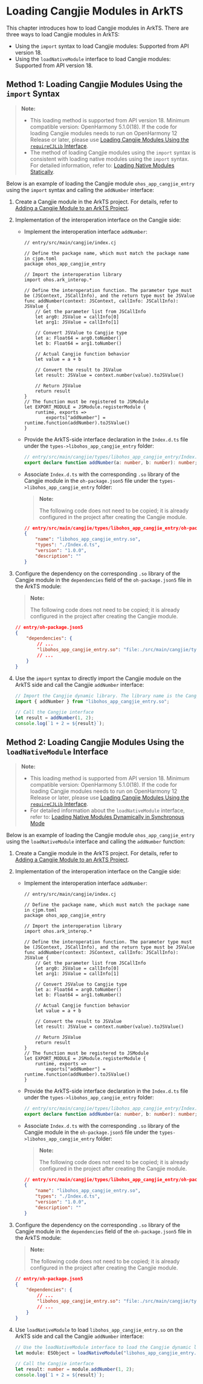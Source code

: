 # Loading Cangjie Modules in ArkTS

This chapter introduces how to load Cangjie modules in ArkTS. There are three ways to load Cangjie modules in ArkTS:

- Using the `import` syntax to load Cangjie modules: Supported from API version 18.
- Using the `loadNativeModule` interface to load Cangjie modules: Supported from API version 18.

## Method 1: Loading Cangjie Modules Using the `import` Syntax

> **Note:**
>
> - This loading method is supported from API version 18. Minimum compatible version: OpenHarmony 5.1.0(18). If the code for loading Cangjie modules needs to run on OpenHarmony 12 Release or later, please use [Loading Cangjie Modules Using the `requireCJLib` Interface](#method-3-loading-cangjie-modules-using-the-requirecjlib-interface).
> - The method of loading Cangjie modules using the `import` syntax is consistent with loading native modules using the `import` syntax. For detailed information, refer to: [Loading Native Modules Statically](https://docs.openharmony.cn/pages/v5.1/zh-cn/application-dev/arkts-utils/arkts-import-native-module.md).

Below is an example of loading the Cangjie module `ohos_app_cangjie_entry` using the `import` syntax and calling the `addNumber` interface:

1. Create a Cangjie module in the ArkTS project. For details, refer to [Adding a Cangjie Module to an ArkTS Project](./add_cangjie_module.md).

2. Implementation of the interoperation interface on the Cangjie side:

    - Implement the interoperation interface `addNumber`:

        ```cangjie
        // entry/src/main/cangjie/index.cj

        // Define the package name, which must match the package name in cjpm.toml
        package ohos_app_cangjie_entry

        // Import the interoperation library
        import ohos.ark_interop.*

        // Define the interoperation function. The parameter type must be (JSContext, JSCallInfo), and the return type must be JSValue
        func addNumber(context: JSContext, callInfo: JSCallInfo): JSValue {
            // Get the parameter list from JSCallInfo
            let arg0: JSValue = callInfo[0]
            let arg1: JSValue = callInfo[1]

            // Convert JSValue to Cangjie type
            let a: Float64 = arg0.toNumber()
            let b: Float64 = arg1.toNumber()

            // Actual Cangjie function behavior
            let value = a + b

            // Convert the result to JSValue
            let result: JSValue = context.number(value).toJSValue()

            // Return JSValue
            return result
        }
        // The function must be registered to JSModule
        let EXPORT_MODULE = JSModule.registerModule {
            runtime, exports =>
                exports["addNumber"] = runtime.function(addNumber).toJSValue()
        }
        ```

    - Provide the ArkTS-side interface declaration in the `Index.d.ts` file under the `types->libohos_app_cangjie_entry` folder:

        ```typescript
        // entry/src/main/cangjie/types/libohos_app_cangjie_entry/Index.d.ts
        export declare function addNumber(a: number, b: number): number;
        ```

    - Associate `Index.d.ts` with the corresponding `.so` library of the Cangjie module in the `oh-package.json5` file under the `types->libohos_app_cangjie_entry` folder:

        > **Note:**
        >
        > The following code does not need to be copied; it is already configured in the project after creating the Cangjie module.

        ```json
        // entry/src/main/cangjie/types/libohos_app_cangjie_entry/oh-package.json5
        {
            "name": "libohos_app_cangjie_entry.so",
            "types": "./Index.d.ts",
            "version": "1.0.0",
            "description": ""
        }
        ```

3. Configure the dependency on the corresponding `.so` library of the Cangjie module in the `dependencies` field of the `oh-package.json5` file in the ArkTS module:

    > **Note:**
    >
    > The following code does not need to be copied; it is already configured in the project after creating the Cangjie module.

    ```json
    // entry/oh-package.json5
    {
        "dependencies": {
            // ...
            "libohos_app_cangjie_entry.so": "file:./src/main/cangjie/types/libohos_app_cangjie_entry"
            // ...
        }
    }
    ```

4. Use the `import` syntax to directly import the Cangjie module on the ArkTS side and call the Cangjie `addNumber` interface:

    ```typescript
    // Import the Cangjie dynamic library. The library name is the Cangjie package name, which must match the package name of the interoperation interface
    import { addNumber } from "libohos_app_cangjie_entry.so";
    
    // Call the Cangjie interface
    let result = addNumber(1, 2);
    console.log(`1 + 2 = ${result}`);
    ```

## Method 2: Loading Cangjie Modules Using the `loadNativeModule` Interface

> **Note:**
>
> - This loading method is supported from API version 18. Minimum compatible version: OpenHarmony 5.1.0(18). If the code for loading Cangjie modules needs to run on OpenHarmony 12 Release or later, please use [Loading Cangjie Modules Using the `requireCJLib` Interface](#method-3-loading-cangjie-modules-using-the-requirecjlib-interface).
> - For detailed information about the `loadNativeModule` interface, refer to: [Loading Native Modules Dynamically in Synchronous Mode](https://docs.openharmony.cn/pages/v5.1/zh-cn/application-dev/arkts-utils/js-apis-load-native-module.md)

Below is an example of loading the Cangjie module `ohos_app_cangjie_entry` using the `loadNativeModule` interface and calling the `addNumber` function:

1. Create a Cangjie module in the ArkTS project. For details, refer to [Adding a Cangjie Module to an ArkTS Project](./add_cangjie_module.md).

2. Implementation of the interoperation interface on the Cangjie side:

    - Implement the interoperation interface `addNumber`:

        ```cangjie
        // entry/src/main/cangjie/index.cj

        // Define the package name, which must match the package name in cjpm.toml
        package ohos_app_cangjie_entry

        // Import the interoperation library
        import ohos.ark_interop.*

        // Define the interoperation function. The parameter type must be (JSContext, JSCallInfo), and the return type must be JSValue
        func addNumber(context: JSContext, callInfo: JSCallInfo): JSValue {
            // Get the parameter list from JSCallInfo
            let arg0: JSValue = callInfo[0]
            let arg1: JSValue = callInfo[1]

            // Convert JSValue to Cangjie type
            let a: Float64 = arg0.toNumber()
            let b: Float64 = arg1.toNumber()

            // Actual Cangjie function behavior
            let value = a + b

            // Convert the result to JSValue
            let result: JSValue = context.number(value).toJSValue()

            // Return JSValue
            return result
        }
        // The function must be registered to JSModule
        let EXPORT_MODULE = JSModule.registerModule {
            runtime, exports =>
                exports["addNumber"] = runtime.function(addNumber).toJSValue()
        }
        ```

    - Provide the ArkTS-side interface declaration in the `Index.d.ts` file under the `types->libohos_app_cangjie_entry` folder:

        ```typescript
        // entry/src/main/cangjie/types/libohos_app_cangjie_entry/Index.d.ts
        export declare function addNumber(a: number, b: number): number;
        ```

    - Associate `Index.d.ts` with the corresponding `.so` library of the Cangjie module in the `oh-package.json5` file under the `types->libohos_app_cangjie_entry` folder:

        > **Note:**
        >
        > The following code does not need to be copied; it is already configured in the project after creating the Cangjie module.

        ```json
        // entry/src/main/cangjie/types/libohos_app_cangjie_entry/oh-package.json5
        {
            "name": "libohos_app_cangjie_entry.so",
            "types": "./Index.d.ts",
            "version": "1.0.0",
            "description": ""
        }
        ```

3. Configure the dependency on the corresponding `.so` library of the Cangjie module in the `dependencies` field of the `oh-package.json5` file in the ArkTS module:

    > **Note:**
    >
    > The following code does not need to be copied; it is already configured in the project after creating the Cangjie module.

    ```json
    // entry/oh-package.json5
    {
        "dependencies": {
            // ...
            "libohos_app_cangjie_entry.so": "file:./src/main/cangjie/types/libohos_app_cangjie_entry"
            // ...
        }
    }
    ```

4. Use `loadNativeModule` to load `libohos_app_cangjie_entry.so` on the ArkTS side and call the Cangjie `addNumber` interface:

    ```typescript
    // Use the loadNativeModule interface to load the Cangjie dynamic library
    let module: ESObject = loadNativeModule("libohos_app_cangjie_entry.so");
    
    // Call the Cangjie interface
    let result: number = module.addNumber(1, 2);
    console.log(`1 + 2 = ${result}`);
    ```

